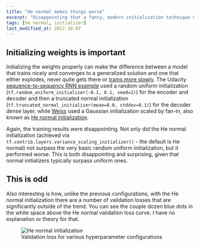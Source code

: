 ```yaml
---
title: "He normal makes things worse"
excerpt: "Disappointing that a fancy, modern initialization technique not only didn't help, but made things worse"
tags: [he normal, initializer]
last_modified_at: 2017-10-07
---
```


## Initializing weights is important
Initializing the weights properly can make the difference between a model that trains nicely and converges to a generalized solution and one that either explodes, never quite gets there or [trains more slowly](https://plus.google.com/+SoumithChintala/posts/RZfdrRQWL6u). The Udacity [sequence-to-sequency RNN example](https://github.com/mdcramer/deep-learning/tree/master/seq2seq) used a random uniform initialization (`tf.random_uniform_initializer(-0.1, 0.1, seed=2)`) for the encoder and decoder and then a truncated normal initialization (`tf.truncated_normal_initializer(mean=0.0, stddev=0.1)`) for the decoder dense layer, while [Weiss](https://medium.com/@majortal/deep-spelling-9ffef96a24f6) used a Gaussian initialization scaled by fan-in, also known as [He normal initialization](https://arxiv.org/abs/1502.01852).

Again, the training results were disappointing. Not only did the He normal initialization (achieved via `tf.contrib.layers.variance_scaling_initializer()` - the default is He normal) not surpass the very basic random uniform initialization, but it performed worse. This is both disappointing and surprising, given that normal initializers typically surpass uniform ones.

## This is odd
Also interesting is how, unlike the previous configurations, with the He normal initialization there are a number of validation losses that are significantly outside of the trend. You can see the couple dozen blue dots in the white space above the He normal validation loss curve. I have no explanation or theory for that.
<figure>
	<img src="{{ site.baseurl }}/assets/images/he-normal.png" alt="He normal initialization"/>
	<figcaption>Validation loss for various hyperparameter configurations</figcaption>
</figure>
